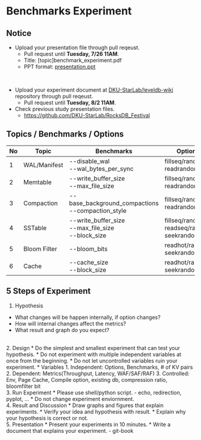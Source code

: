 # Benchmarks Experiment
## Notice
* Upload your presentation file through pull reqeust.
    - Pull request until **Tuesday, 7/26 11AM**.
    - Title: [topic]benchmark_experiment.pdf
    - PPT format: [presentation.ppt](./introduction/[format]leveldb_study_ppt.pptx)
</br>

* Upload your experiment document at [DKU-StarLab/leveldb-wiki](https://github.com/DKU-StarLab/leveldb-wiki) repository through pull reqeust.
    - Pull request until **Tuesday, 8/2 11AM**.
* Check previous study presentation files.
    - https://github.com/DKU-StarLab/RocksDB_Festival

## Topics / Benchmarks / Options
|No|Topic|Benchmarks|Options|Result|
|--|--|--|--|--|
|1|WAL/Manifest|--disable_wal</br>--wal_bytes_per_sync|fillseq/random</br>readrandom|PPT
|2|Memtable|--write_buffer_size</br>--max_file_size|fillseq/random</br>readrandom|PPT
|3|Compaction|--base_background_compactions</br>--compaction_style|fillseq/random</br>readrandom|PPT
|4|SSTable|--write_buffer_size</br>--max_file_size</br>--block_size|fillseq/random</br>readseq/random</br>seekrandom|PPT
|5|Bloom Filter|--bloom_bits|readhot/random<br>seekrandom|PPT
|6|Cache|--cache_size</br>--block_size|readhot/random</br>seekrandom|PPT

## 5 Steps of Experiment
1. Hypothesis
* What changes will be happen internally, if option changes?
* How will internal changes affect the metrics?
* What result and graph do you expect?
</br>
2. Design
* Do the simplest and smallest experiment that can test your hypothesis.
* Do not experiment with multiple independent variables at once from the beginning.
* Do not let uncontrolled variables ruin your experiment.  
* Variables
    1. Independent: Options, Benchmarks, # of KV pairs
    2. Dependent: Metrics(Throughput, Latency, WAF/SAF/RAF)
    3. Controlled: Env, Page Cache, Compile option, existing db, compression ratio, bloomfilter bit
</br>
3. Run Experiment
* Please use shell/python script.
    - echo, redirection, pyplot, ...
* Do not change experiment enviornment.
</br>
4. Result and Discussion
* Draw graphs and figures that explain experiments.
* Verify your idea and hypothesis with result.
* Explain why your hypothesis is correct or not.
</br>
5. Presentation
* Present your experiments in 10 minutes.
* Write a document that explains your experiment.
    - git-book








 